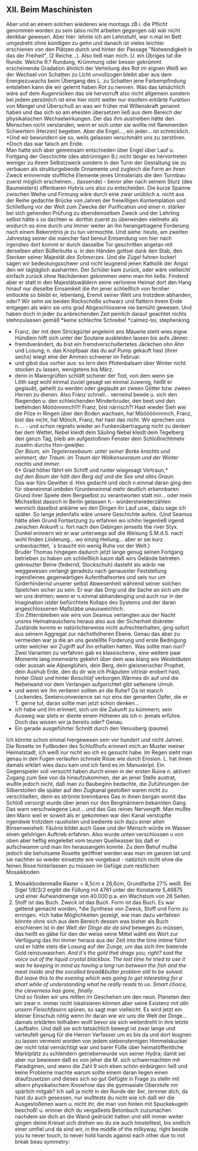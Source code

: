 ## XII. Beim Maschinisten 
Aber und an einem solchen wiederen wie montags zB i. die Pflicht genommen worden zu sein (also nicht arbeiten gegangen oä) wär nicht denkbar gewesen. Aber hier: lehnte ich am Lehnstuhl, war n.mal im Bett umgedreht ohne kündigen zu gehn und danach ist vieles leichter erschienen von den Plätzen durch und hinter der Passage &quot;Notwendigkeit in das der Freiheit&quot;, (2 Reiche...). Also ließ man mich. U. ein Übriges tat die Runde. Welche R.? Rundung, Krümmung oder besser gekrümmt erscheinende Gradation ähnlich der Verteilung des Rot im eignen Weiß wo der Wechsel von Schatten zu Licht unvollzogen bleibt aber aus dem Energiezuwachs beim Übergang des L. zu Schatten jene Farbempfindung entstehen kann die wir gelernt haben *Rot* zu nennen. Was das tatsächlich wäre auf dem Augenrücken das sie hervorruft also nicht allgemein sondern bei jedem persönlich ist eine hier nicht weiter nur insofern erklärte Funktion von Mangel und Überschuß an was wir früher mal Willenskraft genannt haben und das sich so am ehesten übersetzen ließ aus dem Bereich der physikalischen Wechselwirkungen. Der das ihm austreiben hätte den Menschen nicht verstanden, wenn er sich unter sie wollte mit flammenden Schwertern (Herzen) begeben. Aber die Engel..., ein jeder... ist schrecklich. *Und wir bewundern sie so, weils gelassen verschmäht uns zu zerstören. *Doch das war falsch am Ende.   
Man hatte sich aber gemeinsam entschieden über Engel über Lauf u. Fortgang der Geschichte (des abtrünnigen B.) nicht länger es hervortreten weniger zu ihrem Selbstzweck sondern in den Turm der Gestaltung sie zu verbauen als strukturgebende Ornamente und zugleich die Form an ihren Zweck erinnernde stoffliche Elemente jenes Urmaterials die den Turmbau zuerst möglich erscheinen... (lassende) - bevor aller nach seinem Sturz (des Baumeisters) offenbaren Hybris uns also zu entscheiden. Die kurze Spanne zwischen Weihe und Firmung wäre durch eine zwar unüblich a. nicht aus der Reihe gedachte Brücke von Jahren der freiwilligen Kontemplation und Schließung vor der Welt zum Zwecke der Purification und einer n. stärker bei sich gehenden Prüfung zu ebendemselben Zweck und der Lehrling selbst hätte s so dachten w. dorthin zuerst zu überwinden vielmehr als wodurch es eine durch uns immer weiter an ihn herangetragene Forderung nach einem Bekenntnis je zu tun vermochte. Und siehe: heute, am zweiten Jahrestag seiner die mancher fast bereut Entsendung von hier nach irgendwo dort kommt er durch dasselbe Tor geschritten angetan mit derselben alten Büßerkutte u. in den Händen gottsei dank den Stab, den Stecken seiner Majestät *des Schmerzes.* Und die Zügel fuhren locker! sagen wir bedeutungsschwer und nicht leugnend jenen Katholik der Angst den wir tagtäglich ausharrten. Der Schüler kam zurück, oder wäre vielleicht einfach zurück ohne Nachdenken gekommen wenn man ihn ließe. Findend aber er statt in den Majestätswäldern seine verlorene Heimat dort den Hang hinauf nur dieselbe Einsamkeit die ihn jener schließlich von fernher entlockte so bleibt er, lebenlang, Eremit seiner Welt uns trotzdem abhanden, oder? Wir sehn sie beiden Rockschöße schwarz und flattern ihrem Ende entgegen als wärn sie ums grad Abgeschlossene nie bemüht gewesen. Und haben doch in jeder zu anbrechenden Zeit peinlich darauf geachtet nichts stehnzulassen gemäß *keine schlechte Schreibe! *calmez-toi, stephenking.   
- Franz, der mit dem Strickgürtel angeleint ans Mäuerle steht wies eigne Hündlein hilft sich unter der Soutane auskleiden lassen bis aufs Jänner.   
- fremdverändert, du bist ein fremdverschultertetes Jäckchen ohn Ahn und Losung; n. das Knopfpaar das du auf Pump gekauft hast (ihrer sechs) wiegt eine der Ammen schwerer im Februar.   
- und gibst dus vorher aus: so lern dein Pfotenbalsam über Winter nicht stocken zu lassen, wenigstens bis März.   
- denn in Maiengrüften schläft sicherer der Tod, von dem wenn sie   
Lilith sagt wohl einmal zuviel gesagt sei einmal zuwenig, heißt er   
geglaubt, geheilt zu werden oder geglaubt an zween Götter bzw. zween Herren zu dienen. Also Franz schnell... verneind beede u. sich den fliegenden u. den schleichenden Minderbruder, den beet und den bettelnden Mööönnnnch!!!! Franz, bist närrisch?! Hast wieder Sieh wie die Pilze in Ringen über den Boden wachsen, ha! Mööööönnnnch, Franz, bist das nicht, ha! Mönch, Franz, ha! hast das nicht. Wir sprechen uns n.... - und schon regnets wieder an Funkenübertragung nicht zu denken bei dem Wetter, Nebel kleidt dein Säuling Nebel kleidt dein Tegelberg den ganzn Tag, bleib am aufgestoßnen Fenster dein Schloßnichtmehr zusehn durchs Hxn-gewijter.   
*Der Baum, ein Tegelerseebaum: unter seiner Borke krachts und wimmert, der Traum: im Traum der Wolkenseeraum und der Winter nachts und immer.*   
6* Grad höher fährt ein Schiff und runter wiegesagt Vertraun,*   
*auf den Baum der hält den Berg auf und die See und alles Graun.*   
Das war fürs Gewitter d. Hxn gedacht und obch n.einmal daran ging den für obeneinmal umbden fürunteneinmal mehr deutlich erkennbaren Grund ihrer Spiele dem Bergselbst zu verantworten statt mir... oder mein Michselbst dassich in Berlin gelassen h.- würderstwiederzählen wennich daselbst ankäme wo den Dingen ihr Lauf usw., dazu sage ich später. So lange jedenfalls wäre unsere Geschichte aufeis. (Und Seamus hätte allen Grund Fortsetzung zu erfahren wo ichihn liegenließ irgend zwischen Ankunft u. fort nach den Gebirgen jenseits the river Styx. Dunkel erinnern wir er war unterwegs auf die Weisung S.M.d.S. nach wohl finden Linderung... wo einzig Heilung... aber er sei kurz unbeobachtet, ´s braucht ein wenig Ruhe vor der Welt.)    
Bruder Thomas hingegen dadurch jetzt lange genug seinen Fortgang betrieben zu haben um schließlich kaum daß wirs Gelände betreten gekreuzter Beine (federnd, Stockschuh) dasteht als wärär nie weggewesen verlangt geradezu nach genauester Feststellung irgend!eines gegenwärtigen Aufenthaltsortes und seis nur um fürderhindernd unserer selbst Abwesenheit während seiner solchen Spielchen sicher zu sein. Er war das Ding und die Sache an sich um die wir uns drehten; wenn er n.einmal abhandenging und auch nur in der Imagination istder befürchtete Kollaps des Systems und der daran angeschlossenen Maßstäbe unausweichlich.   
:Ein Zitternbleiben wie wirs von Seamus verlangten aus der Nacht unsres Heimatrauschens heraus also aus der Sicherheit diskreter Zustände konnte er natürlicherweise nicht aufrechterhalten, ging sofort aus seinem Aggregat zur nächsthöheren Ebene. Genau das aber zu vermeiden war ja die an uns gestelllte Forderung und erste Bedingung unter welcher wir Zugriff auf ihn erhalten hatten. Was sollte man nun? Zwei Varianten zu verfahren gab es klassischerw., eine weitere paar Momente lang innenwärts gekehrt über dem was klang wie *Weideläuten* oder aussah wie *Alpenglühen,* dein Berg, dein gleisnerischer Prophet, dein Aushub Erde, den du dir wie ich Präputien vitrinär erobert hast, hinter *Glast* und hinter *Beischlaf* verborgen.Wärmes dir auf und die Nebelwand vor dem Verlangen aufgerichtet gibt seltenere Unruh.   
- und wenn wir ihn verlieren sollten an die Ruhe? Da ist manch Lockendes, Seelenconvenience sei nur eins der genanten Opfer, die er T. gerne tut, daran sollte man jetzt schon denken...   
	<li>ich habe und ihn erinnert, sich um die Zukunft zu kümmern; sein Ausweg war stets er diente einem Höheren als ich n. jemals erführe. Doch das wissen wir ja bereits oder? Genau.</li>
	<li>Ein gerade ausgeführter Schnitt durch den Venusberg (paume) </li>
Ich könnte schon einmal hiergewesen sein vor hundert und nicht Jahren. Die Rosette im Fußboden des Schloßhofs erinnert mich an Muster meiner Heimatstadt, ich weiß nur nicht wo ich es gesucht habe. Im Regen sieht man genau in den Fugen verlaufen schmale Risse wie durch Erosion. L. hat ihnen damals erklärt wies dazu kam und ich fand es im Manuskript. Ein Gegenspieler soll versucht haben durch einen in der ersten Ruine n. aktiven Zugang zum See von da hinaufzukommen, der an jener Stelle austrat, wußte jedoch nicht, daß man zu Baubeginn bedachte, die Zuführungen der Silberstollen die später auf den Zugkanal gestoßen waren nicht zu verschließen, denn es strömte brennbares Gas in ihnen bergan womit das Schloß versorgt wurde über jenen nur den Bergmännern bekannten Gang. Das warn verschwiegene Leut... und das Gas reines Nervengift. Man mußte den Mann weil er soweit als er gekommen war den Kanal verstopfte irgendwie trotzdem rausholen und bediente sich dazu einer alten Binsenweisheit: Fäulnis bildet auch Gase und der Mensch würde im Wasser einen gehörigen Auftrieb erfahren. Also wurde unten verschlossen u von oben aber heftig eingeleitet vom teuren Quellwasser bis daß er aufschwamm und man ihn herausangeln konnte. Zu dem Behuf mußte jedoch die behutsame Rosette geöffnet werden was man im ganzen tat und sie nachher so wieder einsetzte wie vorgebaut - natürlich nicht ohne die feinen Risse hinterlassen zu müssen im Gefüge zum restlichen Mosaikboden.   
1. Mosaikbodenmaße Raster = 8,5cm x 26,6cm, Grundfarbe 27% weiß. Bei Sigel 1/8/3/2 ergibt die Füllung mit 4761 unter der Konstante 5,46875 und einer Aufwandmenge von 40.000 p.a. ein Wachstum von 28 Seiten.    
2. Stoff ist das Buch. Zweck ist das Buch. Form ist das Buch. Es war geltend gemacht worden, *die Synthese von Zweck, Stoff und Form zu erringen. *Ich habe Möglichkeiten gezeigt, wie man dazu verfahren könnte ohne sich aus dem Bereich dessen was bisher als Buch erschienen ist in der *Welt der Dinge die da sind* bewegen zu müssen, das heißt es gäbe für den der weise seine Mittel wählt ein Wort zur Verfügung das ihn immer heraus aus der Zeit into the time intime führt und er hätte stets die Losung auf der Zunge, um das sich ihm bietende Gold reinzuwaschen. *And it&#39;s the gold that drags you, right? said the voice out of the liquid crystal blackbox. The last time he tried to use it was he keeping in mind as having a long run between the fish and the meat inside and the socalled bread&amp;butter problem still to be solved. But leave this to the evening which was going to get interesting for a short while of understanding what he really reads to us. Smart choice, the cleverness has gone, finally.*   
Und so finden wir uns mitten im Geschehen um den neun. Planeten den wir zwar n. immer nicht lokalisieren können aber seine Existenz *mit alln unsern Fleischfasern* spüren, so sagt man vielleicht. Es wird jetzt ein kleiner Einschub nötig wenn ihr daran wie wir uns die Welt der Dinge... damals erklärten teilhaben wollt bevor sie sich weiterdreht in ihre letzte Laufbahn. Und daß sie sich tatsächlich bewegt ist zwar lange und verteufelt genug für die Herren Verfasser um es bis da und dort leugnen zu lassen vermeint worden von jedem siebensternigen Himmelskucker der nicht total vernächtigt war und barer Füße über heimatöffentliche Marktplätz zu schlendern getriebenwurde von seiner Hydra; damit sei aber nur bewiesen daß es von jeher die M. sich schwermachten mit Paradigmen, und wenn die Zahl 9 sich eben schön einbürgern ließ und keine Probleme machte warum sollte einem daran liegen einen draufzusetzen und dieses sich so gut Gefügte in Frage zu stelln mit albern physikalischem Knowhow das die gymnasiale Oberstufe mir spärlich mitgab? Ich saß ja nicht in der Runde der 4er, (erinner dich, da hast du auch gesessen, nur wußtests du nicht wie ich daß wir die Ausgestoßenen warn u. nicht ihr, die man von hinten mit Spuckekugeln beschoß! u. erinner dich du vergaßests Betonbuch zuzumachen nachdem sie dich an die Wand gedrückt hatten und still immer weiter gingen deine Kreisel sich drehen wo du sie auch hinstelltest, bis endlich einer umfiel und da sind wir, in the middle of the milkyway, right beside you to never touch, to never hold hands against each other due to not break beau symmetry:    
